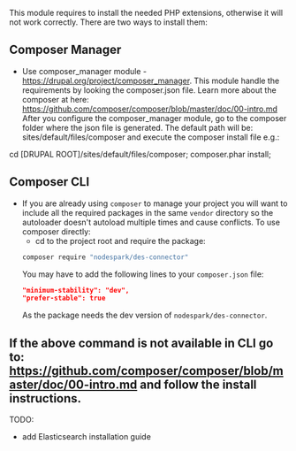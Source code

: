 This module requires to install the needed PHP extensions, otherwise it will
not work correctly. There are two ways to install them:

Composer Manager
----------------

 * Use composer_manager module - https://drupal.org/project/composer_manager.
This module handle the requirements by looking the composer.json file.
Learn more about the composer at here:
https://github.com/composer/composer/blob/master/doc/00-intro.md
After you configure the composer_manager module, go to the
composer folder where the json file is generated. The default path will be:
sites/default/files/composer and execute the composer install file e.g.:

cd [DRUPAL ROOT]/sites/default/files/composer;
composer.phar install;


Composer CLI
------------

* If you are already using `composer` to manage your project you will want to
include all the required packages in the same `vendor` directory so the autoloader
doesn't autoload multiple times and cause conflicts. To use composer directly:
  * cd to the project root and require the package:
  ```bash
  composer require "nodespark/des-connector"
  ```
  You may have to add the following lines to your `composer.json` file:
  ```json
  "minimum-stability": "dev",
  "prefer-stable": true
  ```
  As the package needs the dev version of `nodespark/des-connector`.

If the above command is not available in CLI go to:
https://github.com/composer/composer/blob/master/doc/00-intro.md
and follow the install instructions.
-------------------------------------------------------------------------------


TODO:

- add Elasticsearch installation guide
